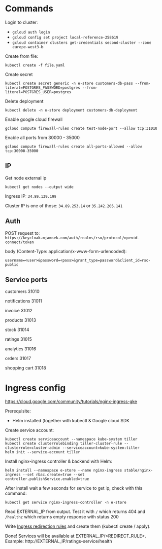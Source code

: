 # Commands

Login to cluster:
* `gcloud auth login`
* `gcloud config set project local-reference-258619`
* `gcloud container clusters get-credentials second-cluster --zone europe-west3-b`

Create from file:

`kubectl create -f file.yaml`

Create secret

`kubectl create secret generic -n e-store customers-db-pass --from-literal=POSTGRES_PASSWORD=postgres --from-literal=POSTGRES_USER=postgres`

Delete deployment

`kubectl delete -n e-store deployment customers-db-deployment`

Enable google cloud firewall

`gcloud compute firewall-rules create test-node-port --allow tcp:31010`

Enable all ports from 30000 - 35000

`gcloud compute firewall-rules create all-ports-allowed --allow tcp:30000-35000`

## IP

Get node external ip

`kubectl get nodes --output wide`

Ingress IP: `34.89.139.199`

Cluster IP is one of those: `34.89.253.14` or `35.242.205.141`

## Auth

POST request to: `https://keycloak.mjamsek.com/auth/realms/rso/protocol/openid-connect/token`

body (Content-Type: application/x-www-form-urlencoded):
```
username=<user>&password=<pass>&grant_type=password&client_id=rso-public
```

## Service ports
customers 31010

notifications 31011

invoice 31012

products 31013

stock 31014

ratings 31015

analytics 31016

orders 31017

shopping cart 31018


# Ingress config
https://cloud.google.com/community/tutorials/nginx-ingress-gke

Prerequisite:
* Helm installed (together with kubectl & Google cloud SDK

Create service account:
```
kubectl create serviceaccount --namespace kube-system tiller
kubectl create clusterrolebinding tiller-cluster-rule --clusterrole=cluster-admin --serviceaccount=kube-system:tiller
helm init --service-account tiller
```

Install nginx-ingress controller & backend with Helm:

```
helm install --namespace e-store --name nginx-ingress stable/nginx-ingress --set rbac.create=true --set controller.publishService.enabled=true
```

After install wait a few seconds for service to get ip, check with this command:
```
kubectl get service nginx-ingress-controller -n e-store
```

Read EXTERNAL_IP from output. Test it with `/` which returns 404 and `/healthz` which returns empty response with status 200

Write [Ingress redirection rules](https://github.com/rso-vaje-6315/support-services/blob/master/ingress.yml) and create them (kubectl create / apply).

Done! Services will be available at EXTERNAL_IP/<REDIRECT_RULE>. Example: http://EXTERNAL_IP/ratings-service/health 
